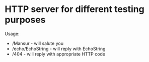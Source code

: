 # HTTP server for different testing purposes

Usage:

* /Mansur - will salute you
* /echo/EchoString - will reply with EchoString
* /404 - will reply with appropriate HTTP code

